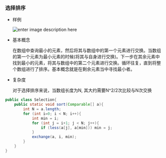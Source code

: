 ### 选择排序
* 样例

    ![enter image description here](http://img.blog.csdn.net/20140602174917906?watermark/2/text/aHR0cDovL2Jsb2cuY3Nkbi5uZXQvY2FpcGVpY2hhbzI=/font/5a6L5L2T/fontsize/400/fill/I0JBQkFCMA==/dissolve/70/gravity/Center)

* 基本概念

    在数组中查询最小的元素，然后将其与数组中的第一个元素进行交换。当数组的第一个元素为最小元素的时候(将其与自身进行交换)。下一步在其余元素中找到最小的元素，将其与数组中的第二个元素进行交换。循环往复，直到将整个数组进行了排序。基本概念就是在剩余元素当中寻找最小者。
* 复杂度

    对于选择排序来说，当数组长度为N, 其大约需要N^2/2次比较与N次交换

```java
public class Selection{
    public static void sort(Comparable[] a){
        int N = a.length;
        for (int i=0; i < N; i++){
            int min = i;
            for (int j = i+1; j < N; j++){
                if (less(a[j], a[min])) min = j;
            }
            exchange(a, i, min);
        }
    }
}
```
